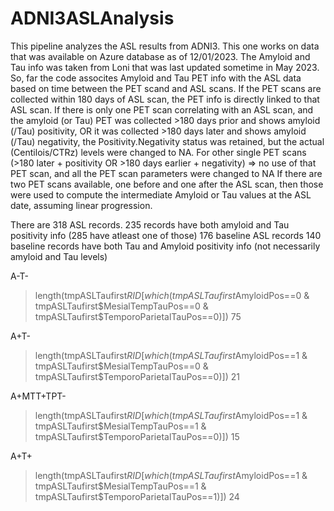# ADNI3ASLAnalysis
This pipeline analyzes the ASL results from ADNI3.
This one works on data that was available on Azure database as of 12/01/2023. 
The Amyloid and Tau info was taken from Loni that was last updated sometime in May 2023. 
So, far the code assocites Amyloid and Tau PET info with the ASL data based on time between the PET scand and ASL scans.
If the PET scans are collected within 180 days of ASL scan, the PET info is directly linked to that ASL scan. 
If there is only one PET scan correlating with an ASL scan, and the amyloid (or Tau) PET was collected >180 days prior and shows amyloid (/Tau) positivity, OR it was collected >180 days later and shows amyloid (/Tau) negativity, the Positivity.Negativity status was retained, but the actual (Centilois/CTRz) levels were changed to NA.
For other single PET scans (>180 later + positivity OR >180 days earlier + negativity) => no use of that PET scan, and all the PET scan parameters were changed to NA
If there are two PET scans available, one before and one after the ASL scan, then those were used to compute the intermediate Amyloid or Tau values at the ASL date, assuming linear progression.

There are 318 ASL records. 
235 records have both amyloid and Tau positivity info (285 have atleast one of those) 
176 baseline ASL records 
140 baseline records have both Tau and Amyloid positivity info (not necessarily amyloid and Tau levels) 

A-T- 
> length(tmpASLTaufirst$RID[which(tmpASLTaufirst$AmyloidPos==0 & tmpASLTaufirst$MesialTempTauPos==0 & tmpASLTaufirst$TemporoParietalTauPos==0)]) 
75 

A+T- 
> length(tmpASLTaufirst$RID[which(tmpASLTaufirst$AmyloidPos==1 & tmpASLTaufirst$MesialTempTauPos==0 & tmpASLTaufirst$TemporoParietalTauPos==0)]) 
21 

A+MTT+TPT- 
> length(tmpASLTaufirst$RID[which(tmpASLTaufirst$AmyloidPos==1 & tmpASLTaufirst$MesialTempTauPos==1 & tmpASLTaufirst$TemporoParietalTauPos==0)]) 
15 

A+T+ 
> length(tmpASLTaufirst$RID[which(tmpASLTaufirst$AmyloidPos==1 & tmpASLTaufirst$MesialTempTauPos==1 & tmpASLTaufirst$TemporoParietalTauPos==1)]) 
24 
